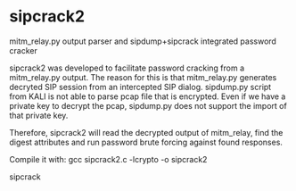 # sipcrack2
mitm_relay.py output parser and sipdump+sipcrack integrated password cracker

sipcrack2 was developed to facilitate password cracking from a mitm_relay.py output. The reason for this is that mitm_relay.py generates decryted SIP session from an intercepted SIP dialog. sipdump.py script from KALI is not able to parse pcap file that is encrypted.
Even if we have a private key to decrypt the pcap, sipdump.py does not support the import of that private key.

Therefore, sipcrack2 will read the decrypted output of mitm_relay, find the digest attributes and run password brute forcing against found responses.

Compile it with:
gcc sipcrack2.c -lcrypto -o sipcrack2

sipcrack <dump file from mitm_relay > <password list>

